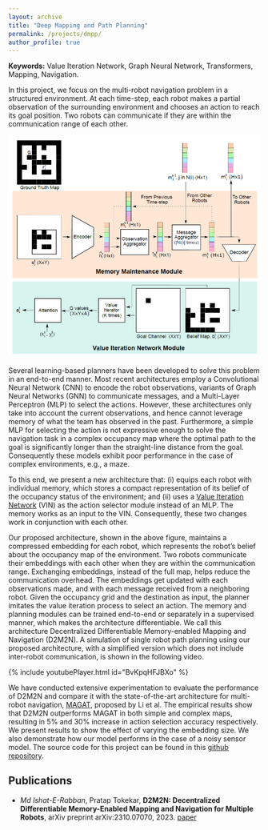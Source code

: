 ```yaml
---
layout: archive
title: "Deep Mapping and Path Planning"
permalink: /projects/dmpp/
author_profile: true
---
```


**Keywords:** Value Iteration Network, Graph Neural Network, Transformers, Mapping, Navigation.

In this project, we focus on the multi-robot navigation problem in a structured environment. At each time-step, each robot makes a partial observation of the surrounding environment and chooses an action to reach its goal position. Two robots can communicate if they are within the communication range of each other.

<p align="center">
  <img src="/images/dmpp.png" />
</p> 

Several learning-based planners have been developed to solve this problem in an end-to-end manner. Most recent architectures employ a Convolutional Neural Network (CNN) to encode the robot observations, variants of Graph Neural Networks (GNN) to communicate messages, and a Multi-Layer Perceptron (MLP) to select the actions. However, these architectures only take into account the current observations, and hence cannot leverage memory of what the team has observed in the past. Furthermore, a simple MLP for selecting the action is not expressive enough to solve the navigation task in a complex occupancy map where the optimal path to the goal is significantly longer than the straight-line distance from the goal. Consequently these models exhibit poor performance in the case of complex environments, e.g., a maze. 

To this end, we present a new architecture that: (i) equips each robot with individual memory, which stores a compact representation of its belief of the occupancy status of the environment; and (ii) uses a [Value Iteration Network](https://arxiv.org/abs/1602.02867) (VIN) as the action selector module instead of an MLP. The memory works as an input to the VIN. Consequently, these two changes work in conjunction with each other. 

Our proposed architecture, shown in the above figure, maintains a compressed embedding for each robot, which represents the robot’s belief about the occupancy map of the environment. Two robots communicate their embeddings with each other when they are within the communication range. Exchanging embeddings, instead of the full map, helps reduce the communication overhead. The embeddings get updated with each observations made, and with each message received from a neighboring robot. Given the occupancy grid and the destination as input, the planner imitates the value iteration process to select an action. The memory and planning modules can be trained end-to-end or separately in a supervised manner, which makes the architecture differentiable. We call this architecture Decentralized Differentiable
Memory-enabled Mapping and Navigation (D2M2N). A simulation of single robot path planning using our proposed architecture, with a simplified version which does not include inter-robot communication, is shown in the following video.

{% include youtubePlayer.html id="BvKpqHFJBXo" %}


We have conducted extensive experimentation to evaluate the performance of D2M2N and compare it with the state-of-the-art architecture for multi-robot navigation, [MAGAT](https://arxiv.org/abs/2011.13219), proposed by Li et al. The empirical results show that D2M2N outperforms MAGAT in both simple and complex maps, resulting in 5% and 30% increase in action selection accuracy respectively. We present results to show the effect of varying the embedding size. We also demonstrate how our model performs in the case of a noisy sensor model. The source code for this project can be found in this [github repository](https://github.com/ieranik/d2m2n).



Publications
----
- *Md Ishat-E-Rabban*, Pratap Tokekar, **D2M2N: Decentralized Differentiable Memory-Enabled Mapping and Navigation for Multiple Robots**, arXiv preprint arXiv:2310.07070, 2023.
[paper](https://ieranik.github.io/files/D2M2N.pdf)
